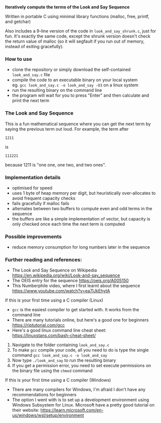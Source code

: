 **Iteratively compute the terms of the Look and Say Sequence**

Written in portable C using minimal library functions (malloc, free, printf, and getchar)

Also includes a 9-line version of the code in `look_and_say_shrunk.c`, just for fun. It's exactly the same code, except the shrunk version doesn't check the return value of malloc (so it will segfault if you run out of memory, instead of exiting gracefully).

### How to use
- clone the repository or simply download the self-contained `look_and_say.c` file
- compile the code to an executable binary on your local system    
  eg. `gcc look_and_say.c -o look_and_say -O3` on a linux system
- run the resulting binary on the command line
- the program will wait for you to press "Enter" and then calculate and print the next term

### The Look and Say Sequence

This is a fun mathematical sequence where you can get the next term by saying the previous
term out loud. For example, the term after

    1211

is

    111221

because 1211 is "one one, one two, and two ones".

### Implementation details
- optimised for speed
- uses 1 byte of heap memory per digit, but heuristically over-allocates to avoid frequent capacity checks
- fails gracefully if malloc fails
- alternates between two buffers to compute even and odd terms in the sequence
- the buffers are like a simple implementation of vector<char>, but capacity is only checked once each time the next term is computed

### Possible improvements
- reduce memory consumption for long numbers later in the sequence

### Further reading and references:
- The Look and Say Sequence on Wikipedia https://en.wikipedia.org/wiki/Look-and-say_sequence
- The OEIS entry for the sequence https://oeis.org/A005150
- This Numberphile video, where I first learnt about the sequence https://www.youtube.com/watch?v=ea7lJkEhytA

If this is your first time using a C compiler (Linux)
- `gcc` is the easiest compiler to get started with. It works from the command line
- There are many tutorials online, but here's a good one for beginners https://riptutorial.com/gcc
- Here's a good linux command line cheat sheet: https://linuxstans.com/bash-cheat-sheet/
1. Navigate to the folder containing `look_and_say.c`
2. To make `gcc` compile your code, all you need to do is type the single command
   `gcc look_and_say.c -o look_and_say`
3. Now type `./look_and_say` to run the resulting binary
4. If you get a permission error, you need to set execute permissions on the binary file using the `chmod` command

If this is your first time using a C compiler (Windows)
- There are many compilers for Windows, I'm afraid I don't have any recommendations for beginners
- The option I went with is to set up a development environment using Windows Subsystem for Linux. Microsoft have a pretty good tutorial on their website: https://learn.microsoft.com/en-us/windows/wsl/setup/environment